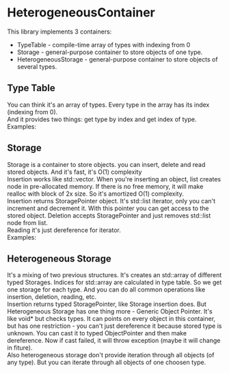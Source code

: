# HeterogeneousContainer
This library implements 3 containers:
- TypeTable - compile-time array of types with indexing from 0
- Storage - general-purpose container to store objects of one type.
- HeterogeneousStorage - general-purpose container to store objects of several types.

## Type Table
You can think it's an array of types. Every type in the array has its index (indexing from 0).  
And it provides two things: get type by index and get index of type.
Examples:  

## Storage
Storage is a container to store objects. you can insert, delete and read stored objects. And it's fast, it's O(1) complexity  
Insertion works like std::vector. When you're inserting an object, list creates node in pre-allocated memory. If there is no free memory, it will make realloc with block of 2x size. So it's amortized O(1) complexity.  
Insertion returns StoragePointer object. It's std::list iterator, only you can't increment and decrement it. With this pointer you can get access to the stored object.
Deletion accepts StoragePointer and just removes std::list node from list.  
Reading it's just dereference for iterator.  
Examples:  

## Heterogeneous Storage
It's a mixing of two previous structures. It's creates an std::array of different typed Storages. Indices for std::array are calculated in type table. So we get one storage for each type. And you can do all common operations like insertion, deletion, reading, etc.  
Insertion returns typed StoragePointer, like Storage insertion does. But Heterogeneous Storage has one thing more - Generic Object Pointer. It's like void* but checks types. It can points on every object in this container, but has one restriction - you can't just dereference it because stored type is unknown. You can cast it to typed ObjectPointer and then make dereference. Now if cast failed, it will throw exception (maybe it will change in fiture).  
Also heterogeneous storage don't provide iteration through all objects (of any type). But you can iterate through all objects of one choosen type.  


